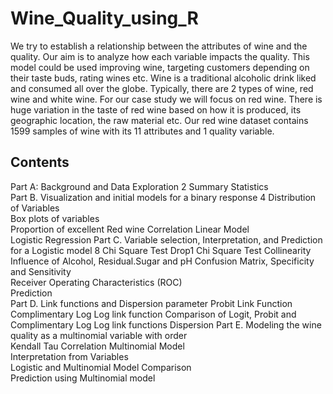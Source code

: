 # Wine_Quality_using_R
We try to establish a relationship between the attributes of wine and the quality. Our aim is to analyze how each variable impacts the quality. This model could be used improving wine, targeting customers depending on their taste buds, rating wines etc.
Wine is a traditional alcoholic drink liked and consumed all over the globe. Typically, there are 2 types of wine, red wine and white wine. For our case study we will focus on red wine. There is huge variation in the taste of red wine based on how it is produced, its geographic location, the raw material etc. Our red wine dataset contains 1599 samples of wine with its 11 attributes and 1 quality variable.

## Contents
Part A: Background and Data Exploration	2
Summary Statistics	
Part B. Visualization and initial models for a binary response	4
Distribution of Variables	
Box plots of variables	
Proportion of excellent Red wine
Correlation	
Linear Model	
Logistic Regression	
Part C. Variable selection, Interpretation, and Prediction for a Logistic model	8
Chi Square Test	
Drop1 Chi Square Test
Collinearity	
Influence of Alcohol, Residual.Sugar and pH	
Confusion Matrix, Specificity and Sensitivity	
Receiver Operating Characteristics (ROC)	
Prediction	
Part D. Link functions and Dispersion parameter	
Probit Link Function	
Complimentary Log Log link function	
Comparison of Logit, Probit and Complimentary Log Log link functions
Dispersion
Part E. Modeling the wine quality as a multinomial variable with order	
Kendall Tau Correlation	
Multinomial Model	
Interpretation from Variables	
Logistic and Multinomial Model Comparison	
Prediction using Multinomial model

